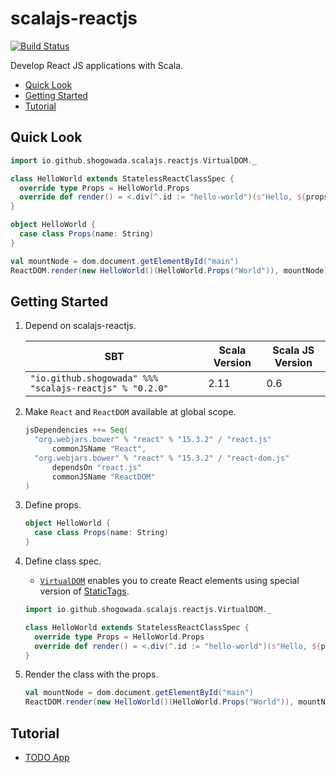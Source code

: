 # scalajs-reactjs

[![Build Status](https://travis-ci.org/shogowada/scalajs-reactjs.svg?branch=master)](https://travis-ci.org/shogowada/scalajs-reactjs)

Develop React JS applications with Scala.

- [Quick Look](#quick-look)
- [Getting Started](#getting-started)
- [Tutorial](#tutorial)

## Quick Look

```scala
import io.github.shogowada.scalajs.reactjs.VirtualDOM._

class HelloWorld extends StatelessReactClassSpec {
  override type Props = HelloWorld.Props
  override def render() = <.div(^.id := "hello-world")(s"Hello, ${props.name}!")
}

object HelloWorld {
  case class Props(name: String)
}

val mountNode = dom.document.getElementById("main")
ReactDOM.render(new HelloWorld()(HelloWorld.Props("World")), mountNode)
```

## Getting Started

1. Depend on scalajs-reactjs.

    |SBT|Scala Version|Scala JS Version|
    |---|---|---|
    |```"io.github.shogowada" %%% "scalajs-reactjs" % "0.2.0"```|2.11|0.6|

2. Make ```React``` and ```ReactDOM``` available at global scope.

    ```scala
    jsDependencies ++= Seq(
      "org.webjars.bower" % "react" % "15.3.2" / "react.js"
          commonJSName "React",
      "org.webjars.bower" % "react" % "15.3.2" / "react-dom.js"
          dependsOn "react.js"
          commonJSName "ReactDOM"
    )
    ```

3. Define props.

    ```scala
    object HelloWorld {
      case class Props(name: String)
    }
    ```

4. Define class spec.
    - [```VirtualDOM```](core/src/main/scala/io/github/shogowada/scalajs/reactjs/VirtualDOM.scala) enables you to create React elements using special version of [StaticTags](https://github.com/shogowada/statictags).

    ```scala
    import io.github.shogowada.scalajs.reactjs.VirtualDOM._

    class HelloWorld extends StatelessReactClassSpec {
      override type Props = HelloWorld.Props
      override def render() = <.div(^.id := "hello-world")(s"Hello, ${props.name}!")
    }
    ```

5. Render the class with the props.

    ```scala
    val mountNode = dom.document.getElementById("main")
    ReactDOM.render(new HelloWorld()(HelloWorld.Props("World")), mountNode)
    ```

## Tutorial

- [TODO App](example/todo-app)
